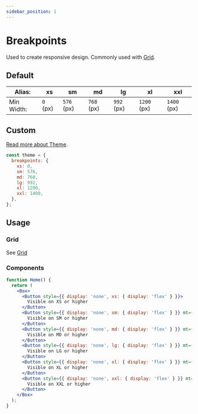 ```yaml
---
sidebar_position: 1
---
```


# Breakpoints

Used to create responsive design. Commonly used with [Grid](/docs/layout/grid).

## Default

| Alias:     | xs       | sm          | md          | lg          | xl           | xxl         |
|------------|----------|-------------|-------------|-------------|--------------|-------------|
| Min Width: | `0` (px) | `576` (px)  | `768` (px)  | `992` (px)  | `1200` (px)  | `1400` (px) |

## Custom

[Read more about Theme](../layout/theme).

```jsx
const theme = {
  breakpoints: {
    xs: 0,
    sm: 576,
    md: 768,
    lg: 992,
    xl: 1200,
    xxl: 1400,
  },
};
```

## Usage

### Grid

See [Grid](../layout/grid.md)

### Components

```jsx live
function Home() {
  return (
    <Box>
      <Button style={{ display: 'none', xs: { display: 'flex' } }}>
        Visible on XS or higher
      </Button>
      <Button style={{ display: 'none', sm: { display: 'flex' } }} mt={3}>
        Visible on SM or higher
      </Button>
      <Button style={{ display: 'none', md: { display: 'flex' } }} mt={3}>
        Visible on MD or higher
      </Button>
      <Button style={{ display: 'none', lg: { display: 'flex' } }} mt={3}>
        Visible on LG or higher
      </Button>
      <Button style={{ display: 'none', xl: { display: 'flex' } }} mt={3}>
        Visible on XL or higher
      </Button>
      <Button style={{ display: 'none', xxl: { display: 'flex' } }} mt={3}>
        Visible on XXL or higher
      </Button>
    </Box>
  );
}
```
